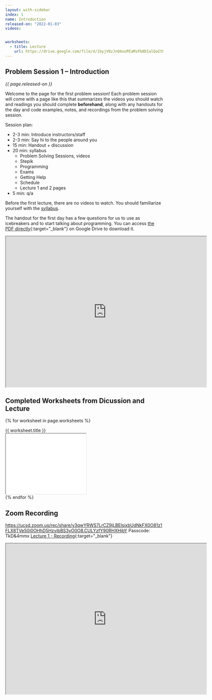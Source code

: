 ```yaml
---
layout: with-sidebar
index: 1
name: Introduction
released-on: "2022-01-03"
videos:


worksheets:
  - title: Lecture
    url: https://drive.google.com/file/d/1byjV8zJnO4xoPEaMsFb8DIalQaItREit
---
```

## Problem Session 1 – Introduction

_{{ page.released-on }}_


Welcome to the page for the first problem session! Each problem session will
come with a page like this that summarizes the videos you should watch and
readings you should complete **beforehand**, along with any handouts for the day
and code examples, notes, and recordings from the problem solving session.

Session plan:
- 2-3 min: Introduce instructors/staff
- 2-3 min: Say hi to the people around you
- 15 min: Handout + discussion
- 20 min: syllabus
    - Problem Solving Sessions, videos
    - Stepik
    - Programming
    - Exams
    - Getting Help
    - Schedule
    - Lecture 1 and 2 pages
- 5 min: q/a

Before the first lecture, there are no videos to watch. You should familiarize
yourself with the [syllabus](../syllabus.html).

The handout for the first day has a few questions for us to use as icebreakers
and to start talking about programming. You can access [the PDF
directly](https://drive.google.com/file/d/1bysF6y1E9cZ4Q8xlUpTl3j50TvJ3Xajy/preview){:target="_blank"}
on Google Drive to download it.

<iframe src="https://drive.google.com/file/d/1bysF6y1E9cZ4Q8xlUpTl3j50TvJ3Xajy/preview" width="640" height="480" allow="autoplay"></iframe>

## Completed Worksheets from Dicussion and Lecture

{% for worksheet in page.worksheets %}
<div class="worksheetBox">
{{ worksheet.title }}
<br>
<iframe src="{{ worksheet.url }}/preview" width="256" height="192" allow="autoplay"></iframe>
</div>
{% endfor %}

## Zoom Recording
https://ucsd.zoom.us/rec/share/y3qwYRWS7LrCZ9jLBElsixbUdNkFX0O81z1FLX8TVe50i0OHhD5HzvibBS3yO0O8.CULYzfY90RHXHjbY 
Passcode: TkD&4mmx
[Lecture 1 - Recording](https://drive.google.com/file/d/1c-HRMcQDD1DWpsN4gIxLWZTMWUm1s6i2){:target="_blank"}

<iframe src="https://drive.google.com/file/d/1c-HRMcQDD1DWpsN4gIxLWZTMWUm1s6i2/preview" width="640" height="480" allow="autoplay"></iframe>